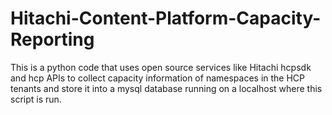 # Hitachi-Content-Platform-Capacity-Reporting
This is a python code that uses open source services like Hitachi hcpsdk and hcp APIs to collect capacity information of namespaces in the HCP tenants and store it into a mysql database running on a localhost where this script is run.
